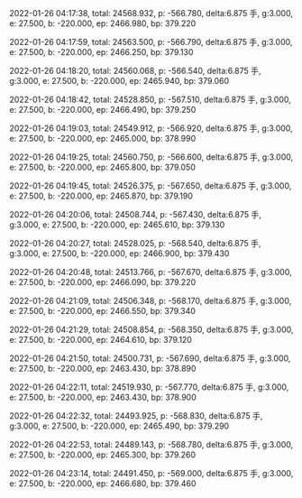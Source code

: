 2022-01-26 04:17:38, total: 24568.932, p: -566.780, delta:6.875 手, g:3.000, e: 27.500, b: -220.000, ep: 2466.980, bp: 379.220

2022-01-26 04:17:59, total: 24563.500, p: -566.790, delta:6.875 手, g:3.000, e: 27.500, b: -220.000, ep: 2466.250, bp: 379.130

2022-01-26 04:18:20, total: 24560.068, p: -566.540, delta:6.875 手, g:3.000, e: 27.500, b: -220.000, ep: 2465.940, bp: 379.060

2022-01-26 04:18:42, total: 24528.850, p: -567.510, delta:6.875 手, g:3.000, e: 27.500, b: -220.000, ep: 2466.490, bp: 379.250

2022-01-26 04:19:03, total: 24549.912, p: -566.920, delta:6.875 手, g:3.000, e: 27.500, b: -220.000, ep: 2465.000, bp: 378.990

2022-01-26 04:19:25, total: 24560.750, p: -566.600, delta:6.875 手, g:3.000, e: 27.500, b: -220.000, ep: 2465.800, bp: 379.050

2022-01-26 04:19:45, total: 24526.375, p: -567.650, delta:6.875 手, g:3.000, e: 27.500, b: -220.000, ep: 2465.870, bp: 379.190

2022-01-26 04:20:06, total: 24508.744, p: -567.430, delta:6.875 手, g:3.000, e: 27.500, b: -220.000, ep: 2465.610, bp: 379.130

2022-01-26 04:20:27, total: 24528.025, p: -568.540, delta:6.875 手, g:3.000, e: 27.500, b: -220.000, ep: 2466.900, bp: 379.430

2022-01-26 04:20:48, total: 24513.766, p: -567.670, delta:6.875 手, g:3.000, e: 27.500, b: -220.000, ep: 2466.090, bp: 379.220

2022-01-26 04:21:09, total: 24506.348, p: -568.170, delta:6.875 手, g:3.000, e: 27.500, b: -220.000, ep: 2466.550, bp: 379.340

2022-01-26 04:21:29, total: 24508.854, p: -568.350, delta:6.875 手, g:3.000, e: 27.500, b: -220.000, ep: 2464.610, bp: 379.120

2022-01-26 04:21:50, total: 24500.731, p: -567.690, delta:6.875 手, g:3.000, e: 27.500, b: -220.000, ep: 2463.430, bp: 378.890

2022-01-26 04:22:11, total: 24519.930, p: -567.770, delta:6.875 手, g:3.000, e: 27.500, b: -220.000, ep: 2463.430, bp: 378.900

2022-01-26 04:22:32, total: 24493.925, p: -568.830, delta:6.875 手, g:3.000, e: 27.500, b: -220.000, ep: 2465.490, bp: 379.290

2022-01-26 04:22:53, total: 24489.143, p: -568.780, delta:6.875 手, g:3.000, e: 27.500, b: -220.000, ep: 2465.300, bp: 379.260

2022-01-26 04:23:14, total: 24491.450, p: -569.000, delta:6.875 手, g:3.000, e: 27.500, b: -220.000, ep: 2466.680, bp: 379.460